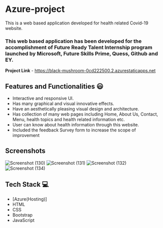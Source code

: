 # Azure-project

This is a web based application developed for health related Covid-19 website.

### This web based application has been developed for the accomplishment of Future Ready Talent Internship program launched by Microsoft, Future Skills Prime, Quess, Github and EY.


**Project Link** - https://black-mushroom-0cd222500.2.azurestaticapps.net


## Features and Functionalities 😃

- Interactive and responsive UI.
- Has many graphical and visual innovative effects.
- Have an aesthetically pleasing visual design and architecture.
- Has collection of many web pages including Home, About Us, Contact, Menu, health topics and health related information etc.
- User can know about health information through this website.
- Included the feedback Survey form to increase the scope of improvement 

## Screenshots



![Screenshot (130)](https://user-images.githubusercontent.com/67201962/204159157-80530245-c11b-4599-891e-0dbc5a60ba0b.png)
![Screenshot (131)](https://user-images.githubusercontent.com/67201962/204159213-b67f9544-47d5-43a7-b3c1-716bce256631.png)
![Screenshot (132)](https://user-images.githubusercontent.com/67201962/204159239-a680acfe-b00f-4b13-9fca-8dd041807c61.png)
![Screenshot (134)](https://user-images.githubusercontent.com/67201962/204159339-d4b0018b-a1df-4691-8bac-b5636b8a02d7.png)


## Tech Stack 💻

- [Azure(Hosting)]
- HTML
- CSS
- Bootstrap
- JavaScript
